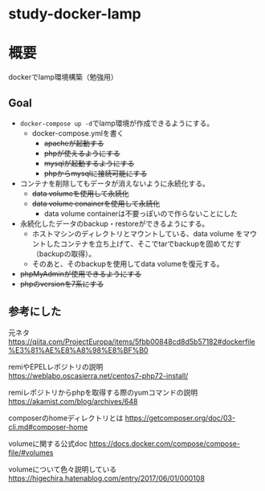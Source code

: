 # study-docker-lamp

# 概要
dockerでlamp環境構築（勉強用）

## Goal
- `docker-compose up -d`でlamp環境が作成できるようにする。
    - docker-compose.ymlを書く
        - ~~apacheが起動する~~
        - ~~phpが使えるようにする~~
        - ~~mysqlが起動するようにする~~
        - ~~phpからmysqlに接続可能にする~~
- コンテナを削除してもデータが消えないように永続化する。
    - ~~data volumeを使用して永続化~~
    - ~~data volume conainerを使用して永続化~~
        - data volume containerは不要っぽいので作らないことにした
- 永続化したデータのbackup・restoreができるようにする。
    - ホストマシンのディレクトリとマウントしている、data volume をマウントしたコンテナを立ち上げて、そこでtarでbackupを固めてだす（backupの取得）。
    - そのあと、そのbackupを使用してdata volumeを復元する。
- ~~phpMyAdminが使用できるようにする~~
- ~~phpのversionを7系にする~~


## 参考にした
元ネタ
https://qiita.com/ProjectEuropa/items/5fbb00848cd8d5b57182#dockerfile%E3%81%AE%E8%A8%98%E8%BF%B0

remiやEPELレポジトリの説明  
https://weblabo.oscasierra.net/centos7-php72-install/

remiレポジトリからphpを取得する際のyumコマンドの説明
https://akamist.com/blog/archives/648

composerのhomeディレクトリとは
https://getcomposer.org/doc/03-cli.md#composer-home

volumeに関する公式doc
https://docs.docker.com/compose/compose-file/#volumes

volumeについて色々説明している
https://higechira.hatenablog.com/entry/2017/06/01/000108
